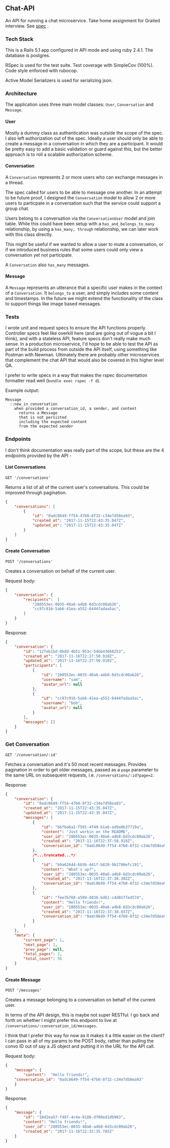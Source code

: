 ## Chat-API

An API for running a chat microservice. Take home assignment for Grailed interview. See [spec](spec.md) .

### Tech Stack

This is a Rails 5.1 app configured in API mode and using ruby 2.4.1. The database is postgres.

RSpec is used for the test suite. Test coverage with SimpleCov (100%). Code style enforced with rubocop.

Active Model Serializers is used for serializing json.

### Architecture

The application uses three main model classes: `User`, `Conversation` and `Message`.

#### User
Mostly a dummy class as authentication was outside the scope of the spec. I also left authorization out of the spec. Ideally a user should only be able to create a message in a conversation in which they are a participant. It would be pretty easy to add a basic validation or guard against this, but the better approach is to roll a scalable authorization scheme.

#### Conversation
A `Conversation` represents 2 or more users who can exchange messages in a thread.

The spec called for users to be able to message one another. In an attempt to be future proof, I designed the `Conversation` model to allow 2 or more users to particpate in a conversation such that the service could support a group chat.

Users belong to a conversation via the `ConversationUser` model and join table. While this could have been setup with a `has_and_belongs_to_many` relationship, by using a `has_many, through` relationship, we can later work with this class directly.

This might be useful if we wanted to allow a user to mute a conversation, or if we introduced business rules that some users could only view a conversation yet not participate.

A `Conversation` also `has_many` messages.

#### Message

A `Message` represents an utterance that a specific user makes in the context of a `Conversation`. It `belongs_to` a user, and simply includes some content and timestamps. In the future we might extend the functionality of the class to support things like image based messages.

### Tests
I wrote unit and request specs to ensure the API functions properly. Controller specs feel like overkill here (and are going out of vogue a bit I think), and with a stateless API, feature specs don't really make much sense. In a production microservice, I'd hope to be able to test the API as part of the build process from outside the API itself, using something like Postman with Newman. Ultimately there are probably other microservices that complement the chat API that would also be covered in this higher level QA.

I prefer to write specs in a way that makes the rspec documentation formatter read well (`bundle exec rspec -f d`).

Example output:
```
Message
  ::new_in_conversation
    when provided a conversation_id, a sender, and content
      returns a Message
      that is not persisted
      including the expected content
      from the expected sender
```

### Endpoints
I don't think documentation was really part of the scope, but these are the 4 endpoints provided by the API -

#### List Conversations

`GET '/conversations'`

Returns a list of all of the current user's conversations. This could be improved through pagination.

```json
{
    "conversations": [
        {
            "id": "0adc8649-ff54-47b0-8f32-c34e7d58ea93",
            "created_at": "2017-11-15T22:43:35.047Z",
            "updated_at": "2017-11-15T22:43:35.047Z"
        }
    ]
}
```

#### Create Conversation

`POST '/conversations'`

Creates a conversation on behalf of the current user.

Request body:

```json
{
	"conversation": {
		"recipients":  [
			"280553ec-0035-40a6-a4b8-6d3cdc00ab26",
			"cc97c916-5ab6-41ea-a552-6444fadaa5ac",
		]
	}
}
```

Response:
```json
{
    "conversation": {
        "id": "12feb1bd-0bdd-4b51-953c-54bb43668253",
        "created_at": "2017-11-16T22:27:50.910Z",
        "updated_at": "2017-11-16T22:27:50.910Z",
        "participants": [
            {
                "id": "280553ec-0035-40a6-a4b8-6d3cdc00ab26",
                "username": "sam",
                "avatar_url": null
            },
            {
                "id": "cc97c916-5ab6-41ea-a552-6444fadaa5ac",
                "username": "bob",
                "avatar_url": null
            }
        ],
        "messages": []
    }
}
```

### Get Conversation
`GET '/conversation/:id'`

Fetches a conversation and it's 50 most recent messages. Provides pagination in order to get older messages, passed as a `page` parameter to the same URL on subsequent requests, i.e. `/conversations/:id?page=2`.

Response:

```json
{
    "conversation": {
        "id": "0adc8649-ff54-47b0-8f32-c34e7d58ea93",
        "created_at": "2017-11-15T22:43:35.047Z",
        "updated_at": "2017-11-15T22:43:35.047Z",
        "messages": [
            {
                "id": "bbfba6a1-f501-4f49-b1a6-ad9a0b37719a",
                "content": "Just workin on the README",
                "user_id": "280553ec-0035-40a6-a4b8-6d3cdc00ab26",
                "created_at": "2017-11-16T22:37:58.918Z",
                "conversation_id": "0adc8649-ff54-47b0-8f32-c34e7d58ea93"
            },
            /*...truncated...*/
            {
                "id": "b9a62644-6b5b-441f-b820-9b2790efc191",
                "content": "What's up?",
                "user_id": "280553ec-0035-40a6-a4b8-6d3cdc00ab26",
                "created_at": "2017-11-16T22:37:38.302Z",
                "conversation_id": "0adc8649-ff54-47b0-8f32-c34e7d58ea93"
            },
            {
                "id": "fee7b768-a589-4836-bd61-c4d01ffed574",
                "content": "Hello friends!",
                "user_id": "280553ec-0035-40a6-a4b8-6d3cdc00ab26",
                "created_at": "2017-11-16T22:37:38.037Z",
                "conversation_id": "0adc8649-ff54-47b0-8f32-c34e7d58ea93"
            }
        ]
    },
    "meta": {
        "current_page": 1,
        "next_page": 2,
        "prev_page": null,
        "total_pages": 2,
        "total_count": 56
    }
}
```

#### Create Message

`POST '/messages'`

Creates a message belonging to a conversation on behalf of the current user.

In terms of the API design, this is maybe not super RESTful. I go back and forth on whether I might prefer this endpoint to live at `/conversations/:conversation_id/messages`.

I think that I prefer this way for now as it makes it a little easier on the client? I can pass in all of my params to the POST body, rather than pulling the convo ID out of say a JS object and putting it in the URL for the API call.

Request body:

```json
{
	"message": {
		"content":  "Hello friends!",
    "conversation_id": "0adc8649-ff54-47b0-8f32-c34e7d58ea93"
	}
}
```

Response:

```json
{
    "message": {
        "id": "18d2ea57-f487-4c4a-8186-df80ed1db983",
        "content": "Hello friends!",
        "user_id": "280553ec-0035-40a6-a4b8-6d3cdc00ab26",
        "created_at": "2017-11-16T22:32:35.785Z"
    }
}
```
